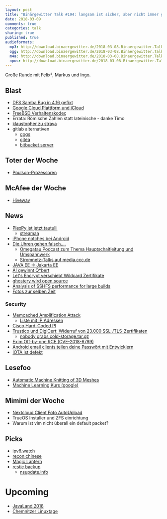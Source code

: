 ```yaml
---
layout: post
title: "Binärgewitter Talk #194: langsam ist sicher, aber nicht immer gut"
date: 2018-03-09
comments: true
categories: talk
sharing: true
published: true
audioformats:
  mp3: http://download.binaergewitter.de/2018-03-08.Binaergewitter.Talk.194.mp3
  ogg: http://download.binaergewitter.de/2018-03-08.Binaergewitter.Talk.194.ogg
  m4a: http://download.binaergewitter.de/2018-03-08.Binaergewitter.Talk.194.m4a
  opus: http://download.binaergewitter.de/2018-03-08.Binaergewitter.Talk.194.opus
---
```

Große Runde mit Felix², Markus und Ingo.

## Blast
- [DFS Samba Bug in 4.16 gefixt](https://bugzilla.samba.org/show_bug.cgi?id=12917 )
- [Google Cloud Plattform und iCloud]( https://twitter.com/panzer_michael/status/970385312227741697 )
- [FreeBSD Verhaltenskodex]( https://www.heise.de/newsticker/meldung/Diskussion-ueber-FreeBSD-Verhaltenskodex-geleakt-3985592.html )
- Errata: Römische Zahlen statt lateinische - danke Timo
-  [klaustopher zu strava]( http://disq.us/p/1q241ey )
- gitlab alternativen
  * [gogs]( https://gogs.io/ )
  * [gitea]( https://gitea.io/en-US/ )
  * [bitbucket server]()

## Toter der Woche
- [Poulson-Prozessoren]( https://www.golem.de/news/poulson-fuer-intels-vorletzte-itanium-generation-ist-schluss-1803-133173.html )

## McAfee der Woche
- [Hiveway](https://medium.com/we-distribute/hiveway-io-shamelessly-rips-off-of-mastodon-and-slaps-a-blockchain-on-top-for-some-reason-57b7aba3e84f )

## News
- [PlexPy ist jetzt tautulli]( http://tautulli.com/ )
  * [streamaa]( http://dularion.github.io/streama/ )
- [iPhone notches bei Android]( https://www.theverge.com/2018/3/4/17077458/iphone-design-clones-mwc-2018 )
- [Die Uhren gehen falsch....]( 
https://www.heise.de/newsticker/meldung/Abweichungen-im-Stromnetz-Konflikt-zwischen-Serbien-und-Kosovo-verantwortlich-3988044.html )
  * [Omegatau Podcast zum Thema Hauptschaltleitung und Umspannwerk]( http://omegataupodcast.net/253-hauptschaltleitung-und-umspannwerk-bei-transnetbw/ )
  * [Stromnetz-Talks auf media.ccc.de]( https://media.ccc.de/search/?q=stromnetz )
- [JAVA EE -> Jakarta EE]( https://news.slashdot.org/story/18/03/04/035236/java-ee-has-been-renamed-jakarta-ee )
- [AI gewinnt Q*bert]( https://www.theverge.com/tldr/2018/2/28/17062338/ai-agent-atari-q-bert-cracked-bug-cheat )
- [Let's Encrypt verschiebt Wildcard Zertifikate]( https://www.heise.de/security/meldung/Let-s-Encrypt-verschiebt-Wildcard-Zertifikate-3983897.html )
- [ghostery wird open source]( http://www.linux-magazin.de/news/ghostery-wird-open-source/ )
- [Analysis of SSHFS performance for large builds]( http://julio.meroh.net/2016/02/sshfs-performance-analysis-for-builds.html )
- [Fotos zur selben Zeit]( https://petapixel.com/2018/03/07/two-photographers-unknowingly-shot-millisecond-time/ ) 


### Security

- [Memcached Amplification Attack]( https://www.heise.de/security/meldung/Memcached-Amplification-Attack-Neuer-DDoS-Angriffsvektor-aufgetaucht-3980440.html )
   * [Liste mit IP Adressen](https://twitter.com/hypoweb/status/971326135975006209 )
- [Cisco Hard-Coded PI]( https://www.cso.com.au/article/634395/cisco-hard-coded-password-bug-gives-attackers-root-linux-machines/ )
- [Trustico und DigiCert: Widerruf von 23.000 SSL-/TLS-Zertifikaten]( 
https://www.heise.de/security/meldung/Trustico-und-DigiCert-Widerruf-von-23-000-SSL-TLS-Zertifikaten-3984353.html )
  * [nobody grabs cold-storage.tar.gz]( https://twitter.com/taviso/status/969226733000957953 )
- [Exim Off-by-one RCE (CVE-2018-6789)]( https://devco.re/blog/2018/03/06/exim-off-by-one-RCE-exploiting-CVE-2018-6789-en/ )
- [Android email clients teilen deine Passwört mit Entwicklern]( 
https://www.golem.de/news/e-mail-clients-fuer-android-kennwoerter-werden-im-klartext-an-betreiber-uebermittelt-1803-133172.amp.html )
- [IOTA ist defekt]( https://medium.com/@noahruderman/a-summary-of-why-iotas-refutation-of-a-vulnerability-by-dci-labs-is-absurd-128e894781b1 )


## Lesefoo
- [Automatic Machine Knitting of 3D Meshes]( https://textiles-lab.github.io/publications/2018-autoknit/ )
- [Machine Learning Kurs (google)]( https://developers.googleblog.com/2018/03/machine-learning-crash-course.html )

## Mimimi der Woche
- [Nextcloud Client Foto AutoUpload](https://help.nextcloud.com/t/android-client-3-0-2-auto-upload-failing-with-connection-error/28314/10 )
- TrueOS Installer und ZFS einrichtung
- Warum ist vim nicht überall ein default packet? 

## Picks
- [ipv6.watch]( https://ipv6.watch/ )
- [recon chinese](https://me.me/i/im-japanese-recently-chinese-con-artists-tried-to-contact-us-with-20836477 )
- [Magic Lantern](https://www.magiclantern.fm/)
- [restic backup](https://github.com/restic/others )
  * [nsupdate.info](http://nsupdate.info )


# Upcoming
- [JavaLand 2018]( https://programm.javaland.eu/2018/#/schedule )
- [Chemnitzer Linuxtage]( https://chemnitzer.linux-tage.de/2018/en )


